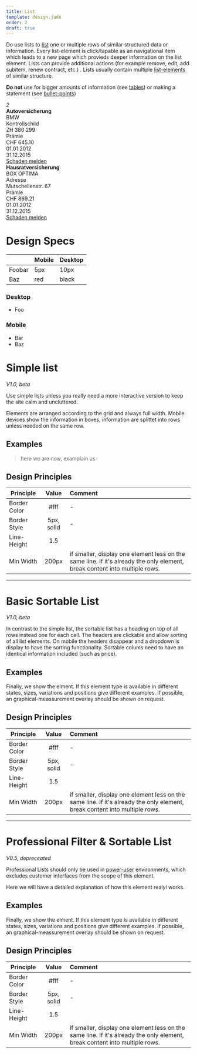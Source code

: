 ```yaml
---
title: List
template: design.jade
order: 2
draft: true
---
```


Do use lists to [list](#) one or multiple rows of similar structured data or information. Every list-element is click/tapable as an navigational item which leads to a new page which provieds deeper information on the list element. Lists can provide additional actions (for example remove, edit, add subitem, renew contract, etc.) . Lists usually contain multiple [list-elements](#listElements) of similar structure.

**Do not** use for bigger amounts of information (see [tables](#tables)) or making a statement (see [bullet-points](#bulletPoints))

<div class="example" >
  <div class="list">
    <div class="list__item">
      <div class="list__item__cell cell cell--title"><i class="cell__icon icon icon--cross"><span class="cell__icon__badge badge">2</span></i>
        <div class="cell__text"><strong>Autoversicherung</strong><br/><span>BMW</span></div>
      </div>
      <div class="list__item__cell cell"><span class="cell__label">Kontrollschild</span><br/><span class="cell__value">ZH 380 299</span></div>
      <div class="list__item__cell cell"><span class="cell__label">Prämie</span><br/><span class="cell__value">CHF 645.10</span></div>
      <div class="list__item__cell cell"><i class="cell__icon icon icon--cross"></i>
        <div class="cell__text"><span>01.01.2012</span><br/><span>31.12.2015</span></div>
      </div>
      <div class="list__item__cell cell cell--action"><a href="#" class="cell__action"><span>Schaden melden</span></a></div>
    </div>
    <div class="list__item">
      <div class="list__item__cell cell cell--title"><i class="cell__icon icon icon--home"></i>
        <div class="cell__text"><strong>Hausratversicherung</strong><br/><span>BOX OPTIMA</span></div>
      </div>
      <div class="list__item__cell cell"><span class="cell__label">Adresse</span><br/><span class="cell__value">Mutschellenstr. 67</span></div>
      <div class="list__item__cell cell"><span class="cell__label">Prämie</span><br/><span class="cell__value">CHF 869.21</span></div>
      <div class="list__item__cell cell"><i class="cell__icon icon icon--cross"></i>
        <div class="cell__text"><span>01.01.2012</span><br/><span>31.12.2015</span></div>
      </div>
      <div class="list__item__cell cell cell--action"><a href="#" class="cell__action"><span>Schaden melden</span></a></div>
    </div>
  </div>
</div>

# Design Specs

|   | Mobile | Desktop |
| - | ------ | ------- |
| Foobar | 5px | 10px |
| Baz | red | black |

<div class="l-row" >
  <div class="l-col l-col--medium-6" >
    <h3>Desktop</h3>
    <ul>
      <li>Foo</li>
    </ul>
  </div>
  <div class="l-col l-col--medium-6" >
    <h3>Mobile</h3>
    <ul>
      <li>Bar</li>
      <li>Baz</li>
    </ul>
  </div>
</div>


# Simple list
*V1.0, beta*

Use simple lists unless you really need a more interactive version to keep the site calm and uncluttered.

Elements are arranged according to the grid and always full width. Mobile devices show the information in boxes, information are splittet into rows unless needed on the same row.

## Examples

>here we are now, examplain us

## Design Principles

| Principle     | Value           | Comment  |
| ------------- |:-------------:  | :--------|
| Border Color  |   #fff          |     -    |
| Border Style  | 5px, solid      | -        |
| Line-Height   | 1.5             |          |
| Min Width     | 200px           | if smaller, display one element less on the same line. If it's already the only element, break content into multiple rows.|

---
# Basic Sortable List
*V1.0, beta*

In contrast to the simple list, the sortable list has a heading on top of all rows instead one for each cell. The headers are clickable and allow sorting of all list elements. On mobile the headers disappear and a dropdown is display to have the sorting functionality. Sortable colums need to have an identical information included (such as price).

## Examples

Finally, we show the elment. If this element type is available in different states, sizes, variations and positions give different examples. If possible, an graphical-meassurement overlay should be shown on request.
## Design Principles

| Principle     | Value           | Comment  |
| ------------- |:-------------:  | :--------|
| Border Color  |   #fff          |     -    |
| Border Style  | 5px, solid      | -        |
| Line-Height   | 1.5             |          |
| Min Width     | 200px           | if smaller, display one element less on the same line. If it's already the only element, break content into multiple rows.|

---
# Professional Filter & Sortable List
*V0.5, depreceated*

Professional Lists should only be used in [power-user](#poweruser) environments, which excludes customer interfaces from the scope of this element.

Here we will have a detailed explanation of how this element realyl works.

## Examples

Finally, we show the elment. If this element type is available in different states, sizes, variations and positions give different examples. If possible, an graphical-meassurement overlay should be shown on request.
## Design Principles

| Principle     | Value           | Comment  |
| ------------- |:-------------:  | :--------|
| Border Color  |   #fff          |     -    |
| Border Style  | 5px, solid      | -        |
| Line-Height   | 1.5             |          |
| Min Width     | 200px           | if smaller, display one element less on the same line. If it's already the only element, break content into multiple rows.|
<!-- Copyright AXA Versicherungen AG 2015 -->
